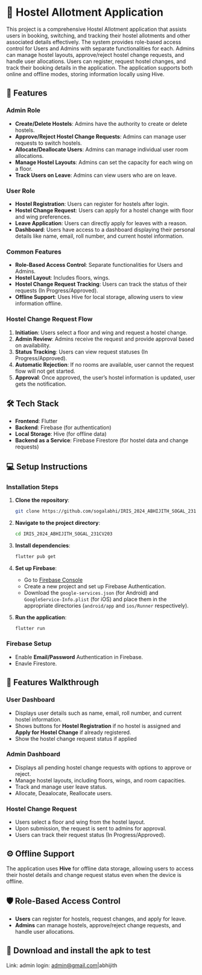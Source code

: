 # 🏨 Hostel Allotment Application

This project is a comprehensive Hostel Allotment application that assists users in booking, switching, and tracking their hostel allotments and other associated details effectively. The system provides role-based access control for Users and Admins with separate functionalities for each. Admins can manage hostel layouts, approve/reject hostel change requests, and handle user allocations. Users can register, request hostel changes, and track their booking details in the application. The application supports both online and offline modes, storing information locally using Hive.

## 🚀 Features

### Admin Role
- **Create/Delete Hostels**: Admins have the authority to create or delete hostels.
- **Approve/Reject Hostel Change Requests**: Admins can manage user requests to switch hostels.
- **Allocate/Deallocate Users**: Admins can manage individual user room allocations.
- **Manage Hostel Layouts**: Admins can set the capacity for each wing on a floor.
- **Track Users on Leave**: Admins can view users who are on leave.
  
### User Role
- **Hostel Registration**: Users can register for hostels after login.
- **Hostel Change Request**: Users can apply for a hostel change with floor and wing preferences.
- **Leave Application**: Users can directly apply for leaves with a reason.
- **Dashboard**: Users have access to a dashboard displaying their personal details like name, email, roll number, and current hostel information.
  
### Common Features
- **Role-Based Access Control**: Separate functionalities for Users and Admins.
- **Hostel Layout**: Includes floors, wings.
- **Hostel Change Request Tracking**: Users can track the status of their requests (In Progress/Approved).
- **Offline Support**: Uses Hive for local storage, allowing users to view information offline.
  
### Hostel Change Request Flow
1. **Initiation**: Users select a floor and wing and request a hostel change.
2. **Admin Review**: Admins receive the request and provide approval based on availability.
3. **Status Tracking**: Users can view request statuses (In Progress/Approved).
4. **Automatic Rejection**: If no rooms are available, user cannot the request flow will not get started.
5. **Approval**: Once approved, the user’s hostel information is updated, user gets the notification.

## 🛠️ Tech Stack
- **Frontend**: Flutter
- **Backend**: Firebase (for authentication)
- **Local Storage**: Hive (for offline data)
- **Backend as a Service**: Firebase Firestore (for hostel data and change requests)
  
## 💻 Setup Instructions

### Installation Steps

1. **Clone the repository**:
    ```bash
    git clone https://github.com/sogalabhi/IRIS_2024_ABHIJITH_SOGAL_231CV203.git
    ```
   
2. **Navigate to the project directory**:
    ```bash
    cd IRIS_2024_ABHIJITH_SOGAL_231CV203
    ```
    
3. **Install dependencies**:
    ```bash
    flutter pub get
    ```

4. **Set up Firebase**:
   - Go to [Firebase Console](https://console.firebase.google.com/)
   - Create a new project and set up Firebase Authentication.
   - Download the `google-services.json` (for Android) and `GoogleService-Info.plist` (for iOS) and place them in the appropriate directories (`android/app` and `ios/Runner` respectively).
   
5. **Run the application**:
    ```bash
    flutter run
    ```

### Firebase Setup
- Enable **Email/Password** Authentication in Firebase.
- Enavle Firestore.
  
## 📱 Features Walkthrough

### User Dashboard
- Displays user details such as name, email, roll number, and current hostel information.
- Shows buttons for **Hostel Registration** if no hostel is assigned and **Apply for Hostel Change** if already registered.
- Show the hostel change request status if applied

### Admin Dashboard
- Displays all pending hostel change requests with options to approve or reject.
- Manage hostel layouts, including floors, wings, and room capacities.
- Track and manage user leave status.
- Allocate, Deaalocate, Reallocate users.

### Hostel Change Request
- Users select a floor and wing from the hostel layout.
- Upon submission, the request is sent to admins for approval.
- Users can track their request status (In Progress/Approved).

## ⚙️ Offline Support
The application uses **Hive** for offline data storage, allowing users to access their hostel details and change request status even when the device is offline.

## 🛡️ Role-Based Access Control
- **Users** can register for hostels, request changes, and apply for leave.
- **Admins** can manage hostels, approve/reject change requests, and handle user allocations.

## 🧪 Download and install the apk to test
Link: 
admin login: admin@gmail.com|abhijith
